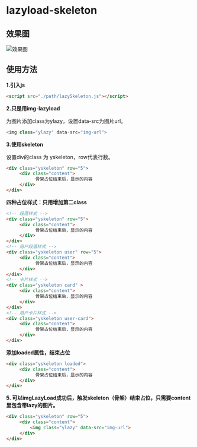 

# lazyload-skeleton

## 效果图



![效果图](https://forfujie.oss-cn-shenzhen.aliyuncs.com/687474703a2f2f626c6f672e676f6a6176656e2e636f6d2f7374617469632f75706c6f61642f32303139303131352f75706c6f61645f38653231373563383261353039333864633230363934653766306465326535302e706e67.png )



## 使用方法

**1.引入js**

```html
<script src="./path/lazySkeleton.js"></script>
```

**2.只是用img-lazyload**

为图片添加class为ylazy，设置data-src为图片url。

```js
<img class="ylazy" data-src="img-url">
```

**3.使用skeleton**

设置div的class 为 yskeleton，row代表行数。

```html
<div class="yskeleton" row="5">
     <div class="content">
           骨架占位结束后，显示的内容
     </div>
</div>
```

**四种占位样式：只用增加第二class**

```HTML
<!-- 段落样式 -->            
<div class="yskeleton" row="5">
     <div class="content">
           骨架占位结束后，显示的内容
     </div>
</div>
<!-- 用户段落样式 -->
<div class="yskeleton user" row="5">
     <div class="content">
           骨架占位结束后，显示的内容
     </div>
</div>
<!-- 卡片样式 -->
<div class="yskeleton card" >
     <div class="content">
           骨架占位结束后，显示的内容
     </div>
</div>
<!-- 用户卡片样式 -->
<div class="yskeleton user-card">
     <div class="content">
           骨架占位结束后，显示的内容
     </div>
</div>
```

**添加loaded属性，结束占位**

```html
<div class="yskeleton loaded">
     <div class="content">
           骨架占位结束后，显示的内容
     </div>
</div>
```



**5. 可以imgLazyLoad成功后，触发skeleton（骨架）结束占位，只需要content里包含带lazy的图片。**

```html
<div class="yskeleton" row="5">
     <div class="content">
         <img class="ylazy" data-src="img-url">
     </div>
</div>
```


